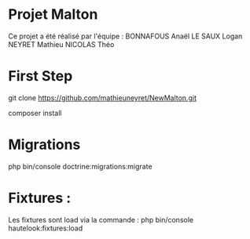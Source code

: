 # Projet Malton

Ce projet a été réalisé par l'équipe : 
BONNAFOUS Anaël
LE SAUX Logan
NEYRET Mathieu
NICOLAS Théo

# First Step

git clone https://github.com/mathieuneyret/NewMalton.git

composer install

# Migrations

php bin/console doctrine:migrations:migrate

# Fixtures :

Les fixtures sont load via la commande : php bin/console hautelook:fixtures:load
